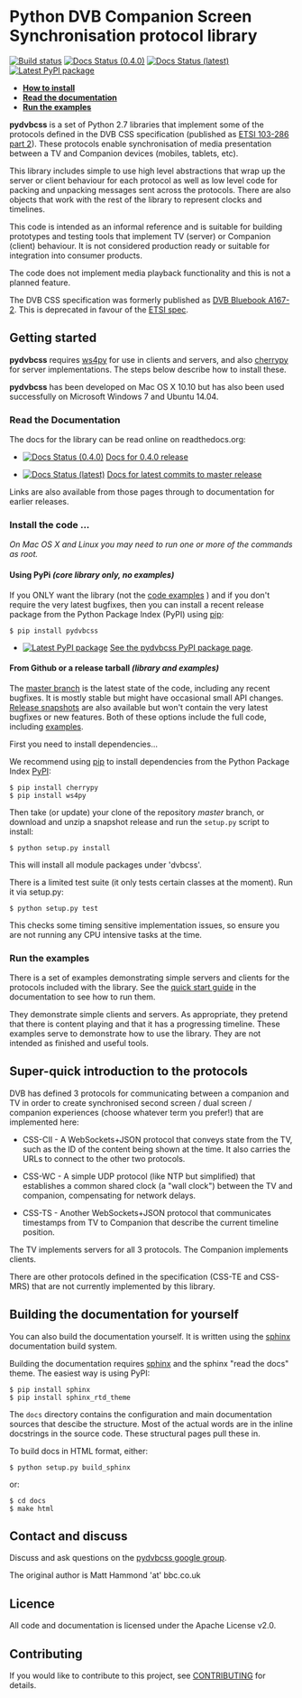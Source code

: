 # Python DVB Companion Screen Synchronisation protocol library

[![Build status](https://travis-ci.org/bbc/pydvbcss.svg?branch=0.4.0)](https://travis-ci.org/bbc/pydvbcss)
[![Docs Status (0.4.0)](https://readthedocs.org/projects/pydvbcss/badge/?version=0.4.0)](http://pydvbcss.readthedocs.io/en/0.4.0/?badge=0.4.0)
[![Docs Status (latest)](https://readthedocs.org/projects/pydvbcss/badge/?version=latest)](http://pydvbcss.readthedocs.io/en/latest/?badge=latest)
[![Latest PyPI package](https://img.shields.io/pypi/v/pydvbcss.svg)](https://pypi.python.org/pypi/pydvbcss)

* **[How to install](#install-the-code)**
* **[Read the documentation](#read-the-documentation)**
* **[Run the examples](#run-the-examples)**

**pydvbcss** is a set of Python 2.7 libraries that implement some of the
protocols defined in the DVB CSS specification (published as [ETSI 103-286 part 2](http://www.etsi.org/standards-search?search=103+286&page=1&title=1&keywords=1&ed=1&sortby=1)).
These protocols enable synchronisation of media presentation between a TV
and Companion devices (mobiles, tablets, etc).

This library includes simple to use high level abstractions that wrap up the
server or client behaviour for each protocol as well as low level code for
packing and unpacking messages sent across the protocols. There are also
objects that work with the rest of the library to represent clocks and timelines.

This code is intended as an informal reference and is suitable for building
prototypes and testing tools that implement TV (server) or Companion
(client) behaviour. It is not considered production ready or suitable for
integration into consumer products.

The code does not implement media playback functionality and this is not a planned
feature.

The DVB CSS specification was formerly published as [DVB Bluebook A167-2](https://www.dvb.org/search/results/keywords/A167). This is deprecated in favour of the [ETSI spec](http://www.etsi.org/standards-search?search=103+286&page=1&title=1&keywords=1&ed=1&sortby=1).

## Getting started

**pydvbcss** requires [ws4py](https://ws4py.readthedocs.io/en/latest/) for
use in clients and servers, and also [cherrypy](http://www.cherrypy.org)
for server implementations.  The steps below describe how to install these.

**pydvbcss** has been developed on Mac OS X 10.10 but has also been used
successfully on Microsoft Windows 7 and Ubuntu 14.04.



### Read the Documentation

The docs for the library can be read online on readthedocs.org:

   * [![Docs Status (0.4.0)](https://readthedocs.org/projects/pydvbcss/badge/?version=0.4.0)](http://pydvbcss.readthedocs.io/en/0.4.0/?badge=0.4.0) [Docs for 0.4.0 release](http://pydvbcss.readthedocs.io/en/0.4.0/?badge=0.4.0)
   
   * [![Docs Status (latest)](https://readthedocs.org/projects/pydvbcss/badge/?version=latest)](http://pydvbcss.readthedocs.io/en/latest/?badge=latest) [Docs for latest commits to master release](http://pydvbcss.readthedocs.io/en/latest/?badge=latest)

Links are also available from those pages through to documentation for earlier releases.



### Install the code ...

*On Mac OS X and Linux you may need to run one or more of the commands as root.*

#### Using PyPi _(core library only, no examples)_

If you ONLY want the library (not the [code examples](#run-examples) ) and
if you don't require the very latest bugfixes, then you can install a recent
release package from the Python Package Index (PyPI) using
[pip](https://pip.pypa.io/en/latest/installing.html):

    $ pip install pydvbcss

   * [![Latest PyPI package](https://img.shields.io/pypi/v/pydvbcss.svg)](https://pypi.python.org/pypi/pydvbcss) [See the pydvbcss PyPI package page](https://pypi.python.org/pypi/pydvbcss). 

#### From Github or a release tarball _(library and examples)_

The [master branch](https://github.com/BBC/pydvbcss/tree/master) is the latest
state of the code, including any recent bugfixes. It is mostly stable but
might have occasional small API changes.
[Release snapshots](https://github.com/BBC/pydvbcss/releases) are also available
but won't contain the very latest bugfixes or new features.
Both of these options include the full code, including [examples](#run-examples).

First you need to install dependencies...

We recommend using [pip](https://pip.pypa.io/en/latest/installing.html) to install
dependencies from the Python Package Index [PyPI](https://pypi.python.org/pypi):

    $ pip install cherrypy
    $ pip install ws4py

Then take (or update) your clone of the repository *master* branch, or
download and unzip a snapshot release and run the `setup.py` script to
install:

    $ python setup.py install
    
This will install all module packages under 'dvbcss'.

There is a limited test suite (it only tests certain classes at the moment).
Run it via setup.py:

    $ python setup.py test

This checks some timing sensitive implementation issues, so ensure you are not
running any CPU intensive tasks at the time.



### Run the examples

There is a set of examples demonstrating simple servers and clients for the
protocols included with the library. See the 
[quick start guide](https://BBC.github.io/pydvbcss/docs/latest/examples.html) 
in the documentation to see how to run them.

They demonstrate simple clients and servers. As appropriate, they pretend that
there is content playing and that it has a progressing timeline.
These examples serve to demonstrate how to use the library. They are not
intended as finished and useful tools.

## Super-quick introduction to the protocols

DVB has defined 3 protocols for communicating between a companion and TV in
order to create synchronised second screen / dual screen / companion
experiences (choose whatever term you prefer!) that are implemented here:

* CSS-CII - A WebSockets+JSON protocol that conveys state from the TV, such
  as the ID of the content being shown at the time. It also carries the URLs
  to connect to the other two protocols.

* CSS-WC - A simple UDP protocol (like NTP but simplified) that establishes
  a common shared clock (a "wall clock") between the TV and companion,
  compensating for network delays.

* CSS-TS - Another WebSockets+JSON protocol that communicates timestamps
  from TV to Companion that describe the current timeline position.

The TV implements servers for all 3 protocols. The Companion implements
clients.

There are other protocols defined in the specification (CSS-TE and CSS-MRS) that
are not currently implemented by this library.


## Building the documentation for yourself

You can also build the documentation yourself. It is written using the
[sphinx](http://www.sphinx-doc.org) documentation build system.

Building the documentation requires [sphinx](http://www.sphinx-doc.org) and
the sphinx "read the docs" theme. The easiest way is using PyPI:

    $ pip install sphinx
    $ pip install sphinx_rtd_theme

The `docs` directory contains the configuration and main documentation
sources that descibe the structure. Most of the actual words are in the
inline docstrings in the source code. These structural pages pull these in.

To build docs in HTML format, either:

    $ python setup.py build_sphinx

or:

    $ cd docs
    $ make html
    


## Contact and discuss

Discuss and ask questions on the [pydvbcss google group](<https://groups.google.com/forum/#!forum/pydvbcss>).

The original author is Matt Hammond 'at' bbc.co.uk



## Licence

All code and documentation is licensed under the Apache License v2.0.



## Contributing

If you would like to contribute to this project, see
[CONTRIBUTING](CONTRIBUTING.md) for details.

